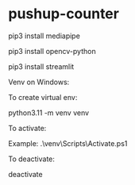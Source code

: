 # pushup-counter

pip3 install mediapipe

pip3 install opencv-python

pip3 install streamlit

Venv on Windows:

To create virtual env:

python3.11 -m venv venv

To activate:

Example: .\venv\Scripts\Activate.ps1

To deactivate:

deactivate
